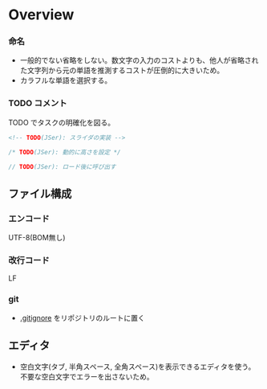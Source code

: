 # Overview

### 命名

- 一般的でない省略をしない。数文字の入力のコストよりも、他人が省略された文字列から元の単語を推測するコストが圧倒的に大きいため。
- カラフルな単語を選択する。

### TODO コメント

TODO でタスクの明確化を図る。

```html
<!-- TODO(JSer): スライダの実装 -->
```
```css
/* TODO(JSer): 動的に高さを設定 */
```
```javascript
// TODO(JSer): ロード後に呼び出す
```


## ファイル構成

### エンコード

UTF-8(BOM無し)

### 改行コード

LF

### git

- [.gitignore](https://github.com/trymore/gitignore) をリポジトリのルートに置く


## エディタ

- 空白文字(タブ, 半角スペース, 全角スペース)を表示できるエディタを使う。不要な空白文字でエラーを出さないため。
